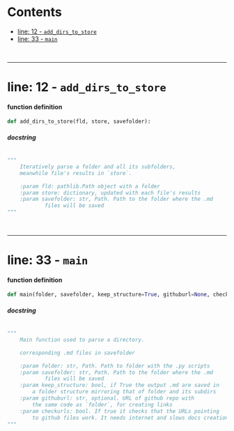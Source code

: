



Contents
========

* [line: 12 - `add_dirs_to_store`](#line-12---add_dirs_to_store)
* [line: 33 - `main`](#line-33---main)


&nbsp;

--------
# line: 12 - `add_dirs_to_store`

#### function definition


```python
def add_dirs_to_store(fld, store, savefolder):
```
##### docstring
  


```python

"""
    Iteratively parse a folder and all its subfolders,
    meanwhile file's results in `store`.
    
    :param fld: pathlib.Path object with a folder
    :param store: dictionary, updated with each file's results
    :param savefolder: str, Path. Path to the folder where the .md
            files will be saved
"""
```

&nbsp;

--------
# line: 33 - `main`

#### function definition


```python
def main(folder, savefolder, keep_structure=True, githuburl=None, checkurls=False):
```
##### docstring
  


```python

"""
    Main function used to parse a directory.
    
    corresponding .md files in savefolder
    
    :param folder: str, Path. Path to folder with the .py scripts
    :param savefolder: str, Path. Path to the folder where the .md
            files will be saved
    :param keep_structure: bool, if True the output .md are saved in
        a folder structure mirroring that of folder and its subdirs
    :param githuburl: str, optional. URL of github repo with
        the same code as `folder`, for creating links
    :param checkurls: bool. If true it checks that the URLs pointing
        to github files work. It needs internet and slows docs creation.
"""
```